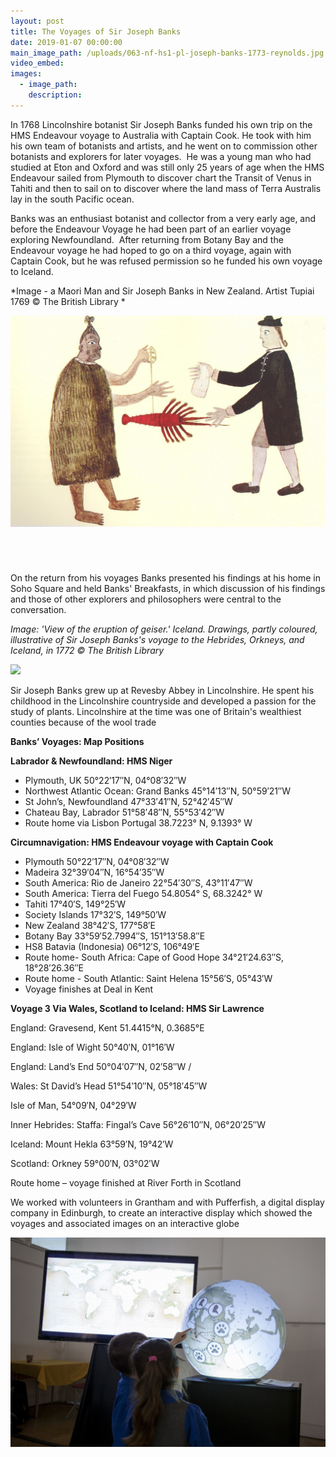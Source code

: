 ```yaml
---
layout: post
title: The Voyages of Sir Joseph Banks
date: 2019-01-07 00:00:00
main_image_path: /uploads/063-nf-hs1-pl-joseph-banks-1773-reynolds.jpg
video_embed:
images:
  - image_path:
    description:
---
```


In 1768 Lincolnshire botanist Sir Joseph Banks funded his own trip on the HMS Endeavour voyage to Australia with Captain Cook. He took with him his own team of botanists and artists, and he went on to commission other botanists and explorers for later voyages.  He was a young man who had studied at Eton and Oxford and was still only 25 years of age when the HMS Endeavour sailed from Plymouth to discover chart the Transit of Venus in Tahiti and then to sail on to discover where the land mass of Terra Australis lay in the south Pacific ocean.

Banks was an enthusiast botanist and collector from a very early age, and before the Endeavour Voyage he had been part of an earlier voyage exploring Newfoundland.  After returning from Botany Bay and the Endeavour voyage he had hoped to go on a third voyage, again with Captain Cook, but he was refused permission so he funded his own voyage to Iceland.

*Image - a Maori Man and Sir Joseph Banks in New Zealand. Artist Tupiai 1769 © The British Library *

![](/uploads/042-au-hs6-pe-a-maori-man-and-joseph-banks-exchanging-a-crayfish-for-a-piece-of-cloth-c--1769.jpg)

######  

On the return from his voyages Banks presented his findings at his home in Soho Square and held Banks' Breakfasts, in which discussion of his findings and those of other explorers and philosophers were central to the conversation.

*Image: 'View of the eruption of geiser.' Iceland. Drawings, partly coloured, illustrative of Sir Joseph Banks's voyage to the Hebrides, Orkneys, and Iceland, in 1772 © The British Library* 

![](/uploads/080-ice-hs7-ls-b20152-08-geyser-drawing.jpg)

Sir Joseph Banks grew up at Revesby Abbey in Lincolnshire. He spent his childhood in the Lincolnshire countryside and developed a passion for the study of plants. Lincolnshire at the time was one of Britain's wealthiest counties because of the wool trade

**Banks’ Voyages: Map Positions**

**Labrador & Newfoundland: HMS Niger**

* Plymouth, UK 50°22′17″N, 04°08′32″W
* Northwest Atlantic Ocean: Grand Banks 45°14′13″N, 50°59′21″W
* St John’s, Newfoundland 47°33′41″N, 52°42′45″W
* Chateau Bay, Labrador 51°58′48″N, 55°53′42″W
* Route home via Lisbon Portugal 38.7223° N, 9.1393° W

**Circumnavigation: HMS Endeavour voyage with Captain Cook**

* Plymouth 50°22′17″N, 04°08′32″W
* Madeira 32°39′04″N, 16°54′35″W
* South America: Rio de Janeiro 22°54′30″S, 43°11′47″W
* South America: Tierra del Fuego 54.8054° S, 68.3242° W
* Tahiti 17°40′S, 149°25′W
* Society Islands 17°32′S, 149°50′W
* New Zealand 38°42′S, 177°58′E
* Botany Bay 33°59′52.7994″S, 151°13′58.8″E
* HS8 Batavia (Indonesia) 06°12′S, 106°49′E
* Route home- South Africa: Cape of Good Hope 34°21′24.63″S, 18°28′26.36″E
* Route home - South Atlantic: Saint Helena 15°56′S, 05°43′W
* Voyage finishes at Deal in Kent

**Voyage 3 Via Wales, Scotland to Iceland: HMS Sir Lawrence**

England: Gravesend, Kent 51.4415°N, 0.3685°E

England: Isle of Wight 50°40′N, 01°16′W

England: Land’s End 50°04′07″N, 02′58″W﻿ / ﻿

Wales: St David’s Head 51°54′10″N, 05°18′45″W

Isle of Man, 54°09′N, 04°29′W

Inner Hebrides: Staffa: Fingal’s Cave 56°26′10″N, 06°20′25″W﻿

Iceland: Mount Hekla 63°59′N, 19°42′W

Scotland: Orkney 59°00′N, 03°02′W

Route home – voyage finished at River Forth in Scotland

We worked with volunteers in Grantham and with Pufferfish, a digital display company in Edinburgh, to create an interactive display which showed the voyages and associated images on an interactive globe

![](/uploads/globe-gravity-fields-139.jpg)